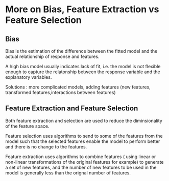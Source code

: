 # More on Bias, Feature Extraction vs Feature Selection

## Bias

Bias is the estimation of the difference between the
fitted model and the actual relationship of response
and features.

A high bias model usually indicates lack of fit, i.e.
the model is not flexible enough to capture the
relatonship between the response variable and the
explanatory variables.

Solutions : more complicated models, adding features
(new features, transformed features,interactions between features)

## Feature Extraction and Feature Selection

Both feature extraction and selection are used to reduce
the diminsionality of the feature space.

Feature selection uses algorithms to send to some of
the features from the model such that the selected
features enable the model to perform better and there is
no change to the features.

Feature extraction uses algorithms to combine features
( using linear or non-linear transformations of the original
features for example) to generate a set of new
features, and the number of new features to be used
in the model is generally less than the orignal
number of features.
